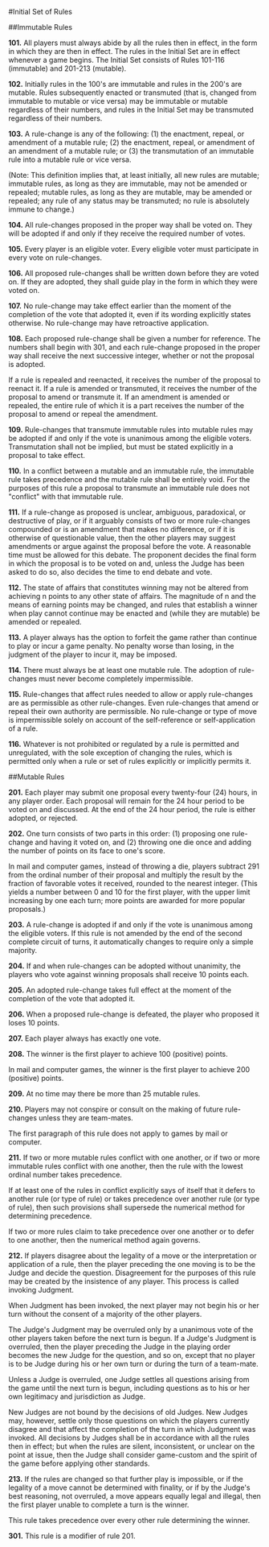 #Initial Set of Rules

##Immutable Rules

**101.** All players must always abide by all the rules then in effect, in the form in which they are then in effect. The rules in the Initial Set are in effect whenever a game begins. The Initial Set consists of Rules 101-116 (immutable) and 201-213 (mutable).

**102.** Initially rules in the 100's are immutable and rules in the 200's are mutable. Rules subsequently enacted or transmuted (that is, changed from immutable to mutable or vice versa) may be immutable or mutable regardless of their numbers, and rules in the Initial Set may be transmuted regardless of their numbers.

**103.** A rule-change is any of the following: (1) the enactment, repeal, or amendment of a mutable rule; (2) the enactment, repeal, or amendment of an amendment of a mutable rule; or (3) the transmutation of an immutable rule into a mutable rule or vice versa.

(Note: This definition implies that, at least initially, all new rules are mutable; immutable rules, as long as they are immutable, may not be amended or repealed; mutable rules, as long as they are mutable, may be amended or repealed; any rule of any status may be transmuted; no rule is absolutely immune to change.)

**104.** All rule-changes proposed in the proper way shall be voted on. They will be adopted if and only if they receive the required number of votes.

**105.** Every player is an eligible voter. Every eligible voter must participate in every vote on rule-changes.

**106.** All proposed rule-changes shall be written down before they are voted on. If they are adopted, they shall guide play in the form in which they were voted on.

**107.** No rule-change may take effect earlier than the moment of the completion of the vote that adopted it, even if its wording explicitly states otherwise. No rule-change may have retroactive application.

**108.** Each proposed rule-change shall be given a number for reference. The numbers shall begin with 301, and each rule-change proposed in the proper way shall receive the next successive integer, whether or not the proposal is adopted.

If a rule is repealed and reenacted, it receives the number of the proposal to reenact it. If a rule is amended or transmuted, it receives the number of the proposal to amend or transmute it. If an amendment is amended or repealed, the entire rule of which it is a part receives the number of the proposal to amend or repeal the amendment.

**109.** Rule-changes that transmute immutable rules into mutable rules may be adopted if and only if the vote is unanimous among the eligible voters. Transmutation shall not be implied, but must be stated explicitly in a proposal to take effect.

**110.** In a conflict between a mutable and an immutable rule, the immutable rule takes precedence and the mutable rule shall be entirely void. For the purposes of this rule a proposal to transmute an immutable rule does not "conflict" with that immutable rule.

**111.** If a rule-change as proposed is unclear, ambiguous, paradoxical, or destructive of play, or if it arguably consists of two or more rule-changes compounded or is an amendment that makes no difference, or if it is otherwise of questionable value, then the other players may suggest amendments or argue against the proposal before the vote. A reasonable time must be allowed for this debate. The proponent decides the final form in which the proposal is to be voted on and, unless the Judge has been asked to do so, also decides the time to end debate and vote.

**112.** The state of affairs that constitutes winning may not be altered from achieving n points to any other state of affairs. The magnitude of n and the means of earning points may be changed, and rules that establish a winner when play cannot continue may be enacted and (while they are mutable) be amended or repealed.

**113.** A player always has the option to forfeit the game rather than continue to play or incur a game penalty. No penalty worse than losing, in the judgment of the player to incur it, may be imposed.

**114.** There must always be at least one mutable rule. The adoption of rule-changes must never become completely impermissible.

**115.** Rule-changes that affect rules needed to allow or apply rule-changes are as permissible as other rule-changes. Even rule-changes that amend or repeal their own authority are permissible. No rule-change or type of move is impermissible solely on account of the self-reference or self-application of a rule.

**116.** Whatever is not prohibited or regulated by a rule is permitted and unregulated, with the sole exception of changing the rules, which is permitted only when a rule or set of rules explicitly or implicitly permits it.

##Mutable Rules

**201.** Each player may submit one proposal every twenty-four (24) hours, in any player order. Each proposal will remain for the 24 hour period to be voted on and discussed. At the end of the 24 hour period, the rule is either adopted, or rejected.

**202.** One turn consists of two parts in this order: (1) proposing one rule-change and having it voted on, and (2) throwing one die once and adding the number of points on its face to one's score.

In mail and computer games, instead of throwing a die, players subtract 291 from the ordinal number of their proposal and multiply the result by the fraction of favorable votes it received, rounded to the nearest integer. (This yields a number between 0 and 10 for the first player, with the upper limit increasing by one each turn; more points are awarded for more popular proposals.)

**203.** A rule-change is adopted if and only if the vote is unanimous among the eligible voters. If this rule is not amended by the end of the second complete circuit of turns, it automatically changes to require only a simple majority.

**204.** If and when rule-changes can be adopted without unanimity, the players who vote against winning proposals shall receive 10 points each.

**205.** An adopted rule-change takes full effect at the moment of the completion of the vote that adopted it.

**206.** When a proposed rule-change is defeated, the player who proposed it loses 10 points.

**207.** Each player always has exactly one vote.

**208.** The winner is the first player to achieve 100 (positive) points.

In mail and computer games, the winner is the first player to achieve 200 (positive) points.

**209.** At no time may there be more than 25 mutable rules.

**210.** Players may not conspire or consult on the making of future rule-changes unless they are team-mates.

The first paragraph of this rule does not apply to games by mail or computer.

**211.** If two or more mutable rules conflict with one another, or if two or more immutable rules conflict with one another, then the rule with the lowest ordinal number takes precedence.

If at least one of the rules in conflict explicitly says of itself that it defers to another rule (or type of rule) or takes precedence over another rule (or type of rule), then such provisions shall supersede the numerical method for determining precedence.

If two or more rules claim to take precedence over one another or to defer to one another, then the numerical method again governs.

**212.** If players disagree about the legality of a move or the interpretation or application of a rule, then the player preceding the one moving is to be the Judge and decide the question. Disagreement for the purposes of this rule may be created by the insistence of any player. This process is called invoking Judgment.

When Judgment has been invoked, the next player may not begin his or her turn without the consent of a majority of the other players.

The Judge's Judgment may be overruled only by a unanimous vote of the other players taken before the next turn is begun. If a Judge's Judgment is overruled, then the player preceding the Judge in the playing order becomes the new Judge for the question, and so on, except that no player is to be Judge during his or her own turn or during the turn of a team-mate.

Unless a Judge is overruled, one Judge settles all questions arising from the game until the next turn is begun, including questions as to his or her own legitimacy and jurisdiction as Judge.

New Judges are not bound by the decisions of old Judges. New Judges may, however, settle only those questions on which the players currently disagree and that affect the completion of the turn in which Judgment was invoked. All decisions by Judges shall be in accordance with all the rules then in effect; but when the rules are silent, inconsistent, or unclear on the point at issue, then the Judge shall consider game-custom and the spirit of the game before applying other standards.

**213.** If the rules are changed so that further play is impossible, or if the legality of a move cannot be determined with finality, or if by the Judge's best reasoning, not overruled, a move appears equally legal and illegal, then the first player unable to complete a turn is the winner.

This rule takes precedence over every other rule determining the winner.

**301.** This rule is a modifier of rule 201.


